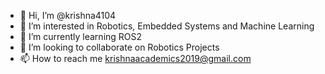 - 👋 Hi, I’m @krishna4104
- 👀 I’m interested in Robotics, Embedded Systems and Machine Learning
- 🌱 I’m currently learning ROS2
- 💞️ I’m looking to collaborate on Robotics Projects
- 📫 How to reach me krishnaacademics2019@gmail.com
